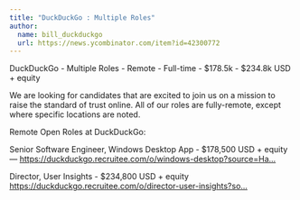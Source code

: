 ```yaml
---
title: "DuckDuckGo : Multiple Roles"
author:
  name: bill_duckduckgo
  url: https://news.ycombinator.com/item?id=42300772
---
```

DuckDuckGo - Multiple Roles - Remote - Full-time - $178.5k - $234.8k USD + equity

We are looking for candidates that are excited to join us on a mission to raise the standard of trust online. All of our roles are fully-remote, except where specific locations are noted.

Remote Open Roles at DuckDuckGo:

Senior Software Engineer, Windows Desktop App - $178,500 USD + equity — <a href="https:&#x2F;&#x2F;duckduckgo.recruitee.com&#x2F;o&#x2F;windows-desktop?source=HackerNews" rel="nofollow">https:&#x2F;&#x2F;duckduckgo.recruitee.com&#x2F;o&#x2F;windows-desktop?source=Ha...</a>

Director, User Insights - $234,800 USD + equity
<a href="https:&#x2F;&#x2F;duckduckgo.recruitee.com&#x2F;o&#x2F;director-user-insights?source=HackerNews" rel="nofollow">https:&#x2F;&#x2F;duckduckgo.recruitee.com&#x2F;o&#x2F;director-user-insights?so...</a>
<JobApplication />
